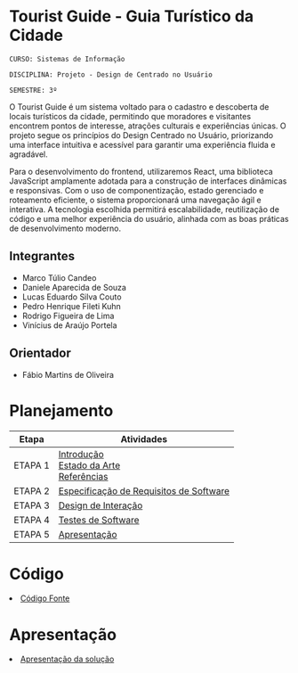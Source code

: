 # Tourist Guide - Guia Turístico da Cidade

`CURSO: Sistemas de Informação`

`DISCIPLINA: Projeto - Design de Centrado no Usuário`

`SEMESTRE: 3º`

O Tourist Guide é um sistema voltado para o cadastro e descoberta de locais turísticos da cidade, permitindo que moradores e visitantes encontrem pontos de interesse, atrações culturais e experiências únicas. O projeto segue os princípios do Design Centrado no Usuário, priorizando uma interface intuitiva e acessível para garantir uma experiência fluida e agradável.

Para o desenvolvimento do frontend, utilizaremos React, uma biblioteca JavaScript amplamente adotada para a construção de interfaces dinâmicas e responsivas. Com o uso de componentização, estado gerenciado e roteamento eficiente, o sistema proporcionará uma navegação ágil e interativa. A tecnologia escolhida permitirá escalabilidade, reutilização de código e uma melhor experiência do usuário, alinhada com as boas práticas de desenvolvimento moderno.

## Integrantes

* Marco Túlio Candeo
* Daniele Aparecida de Souza
* Lucas Eduardo Silva Couto
* Pedro Henrique Fileti Kuhn
* Rodrigo Figueira de Lima
* Vinícius de Araújo Portela

## Orientador

* Fábio Martins de Oliveira

# Planejamento

| Etapa         | Atividades |
|  :----:   | ----------- |
| ETAPA 1         |[Introdução](docs/introducao.md) <br> [Estado da Arte](docs/estado.md) <br> [Referências](docs/referencias.md) |
| ETAPA 2         |[Especificação de Requisitos de Software](docs/especificacao.md) |
| ETAPA 3         |[Design de Interação](docs/design.md) |
| ETAPA 4        |[Testes de Software](docs/testes.md) |
| ETAPA 5         | [Apresentação](docs/apresentacao.md) |


# Código

<li><a href="src/codigo.md"> Código Fonte</a></li>

# Apresentação

<li><a href="docs/apresentacao.md"> Apresentação da solução</a></li>